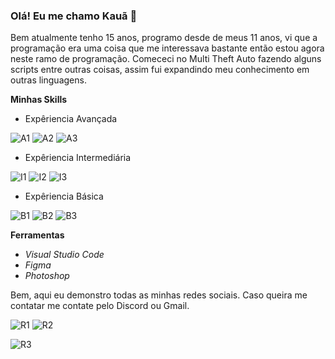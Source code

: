 ### Olá! Eu me chamo Kauã 👋

Bem atualmente tenho 15 anos, programo desde de meus 11 anos, vi que a programação era uma coisa que me interessava bastante então estou agora neste ramo de programação. Comececi no Multi Theft Auto fazendo alguns scripts entre outras coisas, assim fui expandindo meu conhecimento em outras linguagens.


**Minhas Skills**

- Expêriencia Avançada

![A1](https://img.shields.io/badge/JavaScript-F7DF1E?style=for-the-badge&logo=javascript&logoColor=black)
![A2](https://img.shields.io/badge/TypeScript-007ACC?style=for-the-badge&logo=typescript&logoColor=white)
![A3](https://img.shields.io/badge/Node.js-43853D?style=for-the-badge&logo=node.js&logoColor=white)

- Expêriencia Intermediária

![I1](https://img.shields.io/badge/Lua-2C2D72?style=for-the-badge&logo=lua&logoColor=white)
![I2](https://img.shields.io/badge/HTML5-E34F26?style=for-the-badge&logo=html5&logoColor=white)
![I3](https://img.shields.io/badge/CSS3-1572B6?style=for-the-badge&logo=css3&logoColor=white)

- Expêriencia Básica

![B1](https://img.shields.io/badge/Python-3776AB?style=for-the-badge&logo=python&logoColor=white)
![B2](https://img.shields.io/badge/PHP-777BB4?style=for-the-badge&logo=php&logoColor=white)
![B3](https://img.shields.io/badge/React-20232A?style=for-the-badge&logo=react&logoColor=61DAFB)

**Ferramentas**

- *Visual Studio Code*
- *Figma*
- *Photoshop*

Bem, aqui eu demonstro todas as minhas redes sociais. Caso queira me contatar me contate pelo Discord ou Gmail.

![R1](https://img.shields.io/badge/Discord-7289DA?style=for-the-badge&logo=discord&logoColor=white)
![R2](https://img.shields.io/badge/Gmail-D14836?style=for-the-badge&logo=gmail&logoColor=white)

![R3](https://img.shields.io/badge/YouTube-FF0000?style=for-the-badge&logo=youtube&logoColor=white)

